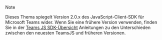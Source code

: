 > [!NOTE]
> Dieses Thema spiegelt Version 2.0.x des JavaScript-Client-SDK für Microsoft Teams wider. Wenn Sie eine frühere Version verwenden, finden Sie in der [Teams JS SDK-Übersicht](msteams-docs/msteams-platform/tabs/how-to/../../../../../tabs/how-to/using-teams-client-sdk.md) Anleitungen zu den Unterschieden zwischen den neuesten TeamsJS und früheren Versionen.